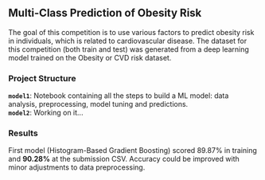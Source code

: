 ## **Multi-Class Prediction of Obesity Risk**
The goal of this competition is to use various factors to predict obesity risk in individuals, which is related to cardiovascular disease. The dataset for this competition (both train and test) was generated from a deep learning model trained on the Obesity or CVD risk dataset.

### Project Structure
**``model1``**: Notebook containing all the steps to build a ML model: data analysis, preprocessing, model tuning and predictions.  
**``model2``**: Working on it...

### Results
First model (Histogram-Based Gradient Boosting) scored 89.87% in training and **90.28%** at the submission CSV.
Accuracy could be improved with minor adjustments to data preprocessing.